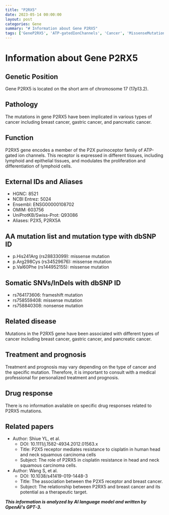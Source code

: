 ```yaml
---
title: "P2RX5"
date: 2023-05-14 00:00:00
layout: post
categories: Gene
summary: "# Information about Gene P2RX5"
tags: ['GeneP2RX5', 'ATP-gatedIonChannels', 'Cancer', 'MissenseMutation', 'FrameshiftMutation', 'BreastCancer', 'TherapeuticTarget', 'CisplatinResistance']
---
```


# Information about Gene P2RX5

## Genetic Position
Gene P2RX5 is located on the short arm of chromosome 17 (17p13.2). 

## Pathology
The mutations in gene P2RX5 have been implicated in various types of cancer including breast cancer, gastric cancer, and pancreatic cancer. 

## Function
P2RX5 gene encodes a member of the P2X purinoceptor family of ATP-gated ion channels. This receptor is expressed in different tissues, including lymphoid and epithelial tissues, and modulates the proliferation and differentiation of lymphoid cells.

## External IDs and Aliases
- HGNC: 8521
- NCBI Entrez: 5024
- Ensembl: ENSG00000108702
- OMIM: 603756
- UniProtKB/Swiss-Prot: Q93086
- Aliases: P2X5, P2RX5A

## AA mutation list and mutation type with dbSNP ID
- p.His241Arg (rs28833099): missense mutation
- p.Arg298Cys (rs34529676): missense mutation
- p.Val60Phe (rs144952155): missense mutation

## Somatic SNVs/InDels with dbSNP ID
- rs764173606: frameshift mutation
- rs758559408: missense mutation
- rs758840308: nonsense mutation

## Related disease 
Mutations in the P2RX5 gene have been associated with different types of cancer including breast cancer, gastric cancer, and pancreatic cancer.

## Treatment and prognosis
Treatment and prognosis may vary depending on the type of cancer and the specific mutation. Therefore, it is important to consult with a medical professional for personalized treatment and prognosis.

## Drug response
There is no information available on specific drug responses related to P2RX5 mutations.

## Related papers
- Author: Shiue YL, et al.
  - DOI: 10.1111/j.1582-4934.2012.01563.x
  - Title: P2X5 receptor mediates resistance to cisplatin in human head and neck squamous carcinoma cells
  - Subject: The role of P2RX5 in cisplatin resistance in head and neck squamous carcinoma cells.
- Author: Wang S, et al. 
  - DOI: 10.1038/s41419-019-1448-3  
  - Title: The association between the P2X5 receptor and breast cancer.
  - Subject: The relationship between P2RX5 and breast cancer and its potential as a therapeutic target.

**_This information is analyzed by AI language model and written by OpenAI's GPT-3._**